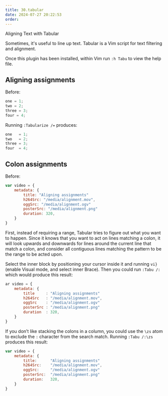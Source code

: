 ```yaml
---
title: 30.tabular
date: 2024-07-27 20:22:53
order:
---
```


Aligning Text with Tabular

Sometimes, it's useful to line up text. Tabular is a Vim script for text
filtering and alignment.

Once this plugin has been installed, within Vim run `:h Tabu` to view the help file.

## Aligning assignments

Before:

```js
one = 1;
two = 2;
three = 3;
four = 4;
```

Running `:Tabularize /=` produces:

```js
one   = 1;
two   = 2;
three = 3;
four  = 4;
```

## Colon assignments

Before:

```js
var video = {
    metadata: {
        title: "Aligning assignments"
        h264Src: "/media/alignment.mov",
        oggSrc: "/media/alignment.ogv"
        posterSrc: "/media/alignment.png"
        duration: 320,
    }
}
```

First, instead of requiring a range, Tabular tries to figure out what you want to happen. Since it knows that you want to act on lines matching a colon, it will look upwards and downwards for lines around the current line that match a colon, and consider all contiguous lines matching the pattern to be the range to be acted upon.

Select the inner block by positioning your cursor inside it and running `vi}` (enable Visual mode, and select inner Brace). Then you could run `:Tabu /:` which would produce this result:

```js
ar video = {
    metadata: {
        title     : "Aligning assignments"
        h264Src   : "/media/alignment.mov",
        oggSrc    : "/media/alignment.ogv"
        posterSrc : "/media/alignment.png"
        duration  : 320,
    }
}
```

If you don’t like stacking the colons in a column, you could use the `\zs` atom to exclude the `:` character from the search match. Running `:Tabu /:\zs` produces this result:

```js
var video = {
    metadata: {
        title:      "Aligning assignments"
        h264Src:    "/media/alignment.mov",
        oggSrc:     "/media/alignment.ogv"
        posterSrc:  "/media/alignment.png"
        duration:   320,
    }
}
```
